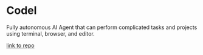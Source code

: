 # Codel

Fully autonomous AI Agent that can perform complicated tasks and projects
using terminal, browser, and editor.

[link to repo](https://github.com/semanser/codel?tab=readme-ov-file)
